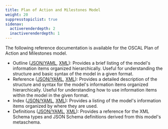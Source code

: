 ```yaml
---
title: Plan of Action and Milestones Model
weight: 20
suppresstopiclist: true
sidenav:
  activerenderdepth: 2
  inactiverenderdepth: 1
---
```


The following reference documentation is available for the OSCAL Plan of Action and Milestones model.

- Outline ([JSON/YAML](json-outline/), [XML](xml-outline/)): Provides a brief listing of the model's information items organized hierarchically. Useful for understanding the structure and basic syntax of the model in a given format.
- Reference ([JSON/YAML](json-reference/), [XML](xml-reference/)): Provides a detailed description of the structure and syntax for the model's information items organized hierarchically. Useful for understanding how to use information items within the model in the given format. 
- Index ([JSON/YAML](json-index/), [XML](xml-index/)): Provides a listing of the model's information items organized by where they are used.
- Definitions ([JSON/YAML](json-definitions/), [XML](xml-definitions/)): Provides a reference for the XML Schema types and JSON Schema definitions derived from this model's metaschema.
